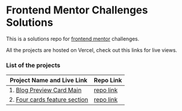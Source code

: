 # Frontend Mentor Challenges Solutions
This is a solutions repo for [frontend mentor](https://www.frontendmentor.io/) challenges.

All the projects are hosted on Vercel, check out this links for live views.

### List of the projects

| Project Name and Live Link                                   | Repo Link                                                    |
| ------------------------------------------------------------ | ------------------------------------------------------------ |
| 1. [Blog Preview Card Main](https://frontend-mentor-challenges-blog-preview-card.vercel.app/) | [repo link](https://github.com/RealSujal/frontend-mentor-challenges/tree/main/blog-preview-card-main) |
| 2. [Four cards feature section](https://frontend-mentor-challenges-u6l3.vercel.app/) | [repo link](https://github.com/RealSujal/frontend-mentor-challenges/tree/main/product-preview-card-component-main) |
